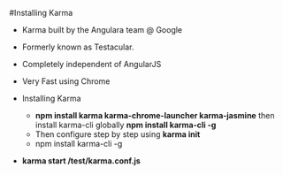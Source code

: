 #Installing Karma
- Karma built by the Angulara team @ Google
- Formerly known as Testacular.
- Completely independent of AngularJS
- Very Fast using Chrome
- Installing Karma
	- **npm install karma karma-chrome-launcher karma-jasmine**	then install karma-cli globally **npm install karma-cli -g**
	- Then configure step by step using **karma init**
	- npm install karma-cli -g

- **karma start /test/karma.conf.js**
